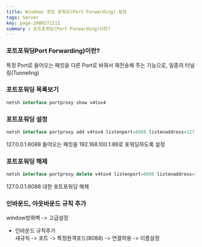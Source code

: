 ```yaml
---
title: Windows 포트 포워딩(Port Forwarding) 설정
tags: Server
key: page-2009271111
summary : 포트포워딩(Port Forwarding)이란?
---
```


### 포트포워딩Port Forwarding)이란?
특정 Port로 들어오는 패킷을 다른 Port로 바꿔서 재전송해 주는 기능으로, 일종의 터널링(Tunneling)

### 포트포워딩 목록보기
```javascript
netsh interface portproxy show v4tov4
```
### 포트포워딩 설정
```javascript
netsh interface portproxy add v4tov4 listenport=8088 listenaddress=127.0.0.1 connectport=88 connectaddress=192.168.100.1
```
127.0.0.1:8088 들어오는 패킷을 192.168.100.1:88로 포워딩하도록 설정

### 포트포워딩 해제
```javascript
netsh interface portproxy delete v4tov4 listenport=8088 listenaddress=127.0.0.1
```
127.0.0.1:8088 대한 포트포워딩 해제

### 인바운드, 아웃바운드 규칙 추가
window방화벽 -> 고급설정
* 인바운드 규칙추가 <br>
새규칙 -> 포트 -> 특정원격포드(8088) -> 연결허용 -> 이름설정
<br/>
<br/><br/>
